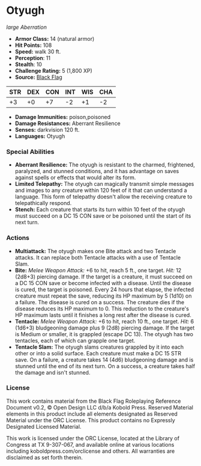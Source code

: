 # Otyugh

*large* *Aberration*

- **Armor Class:** 14 (natural armor)
- **Hit Points:** 108 
- **Speed:** walk 30 ft.
- **Perception**: 11
- **Stealth**: 10
- **Challenge Rating:** 5 (1,800 XP)
- **Source:** [Black Flag](https://koboldpress.com/kpstore/product/tovrpg-pg-mv/)

| STR | DEX | CON | INT | WIS | CHA |
| --- | --- | --- | --- | --- | --- |
| +3 | +0 | +7 | -2 | +1 | -2 |

- **Damage Immunities:** poison,poisoned
- **Damage Resistances:** Aberrant Resilience
- **Senses:** darkvision 120 ft.
- **Languages:** Otyugh

### Special Abilities

- **Aberrant Resilience:** The otyugh is resistant to the charmed, frightened, paralyzed, and stunned conditions, and it has advantage on saves against spells or effects that would alter its form.
- **Limited Telepathy:** The otyugh can magically transmit simple messages and images to any creature within 120 feet of it that can understand a language. This form of telepathy doesn't allow the receiving creature to telepathically respond.
- **Stench:** Each creature that starts its turn within 10 feet of the otyugh must succeed on a DC 15 CON save or be poisoned until the start of its next turn.

### Actions

- **Multiattack:** The otyugh makes one Bite attack and two Tentacle attacks. It can replace both Tentacle attacks with a use of Tentacle Slam.
- **Bite:** _Melee Weapon Attack:_ +6 to hit, reach 5 ft., one target. _Hit:_ 12 (2d8+3) piercing damage. If the target is a creature, it must succeed on a DC 15 CON save or become infected with a disease. Until the disease is cured, the target is poisoned. Every 24 hours that elapse, the infected creature must repeat the save, reducing its HP maximum by 5 (1d10) on a failure. The disease is cured on a success. The creature dies if the disease reduces its HP maximum to 0. This reduction to the creature's HP maximum lasts until it finishes a long rest after the disease is cured.
- **Tentacle:** _Melee Weapon Attack:_ +6 to hit, reach 10 ft., one target. _Hit:_ 6 (1d6+3) bludgeoning damage plus 9 (2d8) piercing damage. If the target is Medium or smaller, it is grappled (escape DC 13). The otyugh has two tentacles, each of which can grapple one target.
- **Tentacle Slam:** The otyugh slams creatures grappled by it into each other or into a solid surface. Each creature must make a DC 15 STR save. On a failure, a creature takes 14 (4d6) bludgeoning damage and is stunned until the end of its next turn. On a success, a creature takes half the damage and isn't stunned.


### License

This work contains material from the Black Flag Roleplaying Reference Document v0.2, © Open Design LLC d/b/a Kobold Press. Reserved Material elements in this product include all elements designated as Reserved Material under the ORC License. This product contains no Expressly Designated Licensed Material.

This work is licensed under the ORC License, located at the Library of Congress at TX 9-307-067, and available online at various locations including koboldpress.com/orclicense and others. All warranties are disclaimed as set forth therein.
